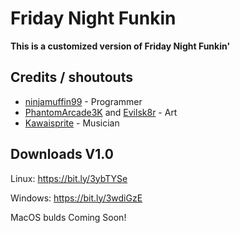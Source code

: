 # Friday Night Funkin

**This is a customized version of Friday Night Funkin'**

## Credits / shoutouts

- [ninjamuffin99](https://twitter.com/ninja_muffin99) - Programmer
- [PhantomArcade3K](https://twitter.com/phantomarcade3k) and [Evilsk8r](https://twitter.com/evilsk8r) - Art
- [Kawaisprite](https://twitter.com/kawaisprite) - Musician

## Downloads V1.0

Linux: https://bit.ly/3ybTYSe

Windows: https://bit.ly/3wdiGzE

MacOS bulds Coming Soon!
